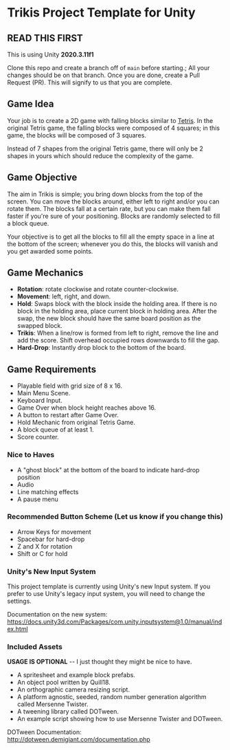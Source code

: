 # Trikis Project Template for Unity

## READ THIS FIRST

This is using Unity **2020.3.11f1**

Clone this repo and create a branch off of `main` before starting.; All your changes should be on that branch. Once you are done, create a Pull Request (PR). This will signify to us that you are complete.

## Game Idea

Your job is to create a 2D game with falling blocks similar to [Tetris](https://tetris.com/play-tetris/). In the original Tetris game, the falling blocks were composed of 4 squares; in this game, the blocks will be composed of 3 squares.

Instead of 7 shapes from the original Tetris game, there will only be 2 shapes in yours which should reduce the complexity of the game.

## Game Objective

The aim in Trikis is simple; you bring down blocks from the top of the screen. You can move the blocks around, either left to right and/or you can rotate them. The blocks fall at a certain rate, but you can make them fall faster if you're sure of your positioning. Blocks are randomly selected to fill a block queue.

Your objective is to get all the blocks to fill all the empty space in a line at the bottom of the screen; whenever you do this, the blocks will vanish and you get awarded some points.

## Game Mechanics

* **Rotation**: rotate clockwise and rotate counter-clockwise.
* **Movement**: left, right, and down.
* **Hold**: Swaps block with the block inside the holding area. If there is no block in the holding area, place current block in holding area. After the swap, the new block should have the same board position as the swapped block.
* **Trikis**: When a line/row is formed from left to right, remove the line and add the score. Shift overhead occupied rows downwards to fill the gap.
* **Hard-Drop**: Instantly drop block to the bottom of the board.

## Game Requirements

* Playable field with grid size of 8 x 16.
* Main Menu Scene.
* Keyboard Input.
* Game Over when block height reaches above 16.
* A button to restart after Game Over.
* Hold Mechanic from original Tetris Game.
* A block queue of at least 1.
* Score counter.

### Nice to Haves

* A "ghost block" at the bottom of the board to indicate hard-drop position
* Audio
* Line matching effects
* A pause menu

### Recommended Button Scheme (Let us know if you change this)

* Arrow Keys for movement
* Spacebar for hard-drop
* Z and X for rotation
* Shift or C for hold

### Unity's New Input System

This project template is currently using Unity's new Input system. If you prefer to use Unity's legacy input system, you will need to change the settings.

Documentation on the new system:
<https://docs.unity3d.com/Packages/com.unity.inputsystem@1.0/manual/index.html>

### Included Assets

**USAGE IS OPTIONAL** -- I just thought they might be nice to have.

* A spritesheet and example block prefabs.
* An object pool written by Quill18.
* An orthographic camera resizing script.
* A platform agnostic, seeded, random number generation algorithm called Mersenne Twister.
* A tweening library called DOTween.
* An example script showing how to use Mersenne Twister and DOTween.

DOTween Documentation: <http://dotween.demigiant.com/documentation.php>
